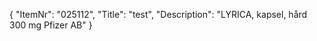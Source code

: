 {
  "ItemNr": "025112",
  "Title": "test",
  "Description": "LYRICA, kapsel, hård 300 mg Pfizer AB"
}